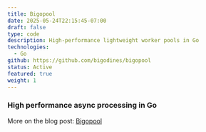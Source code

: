 ```yaml
---
title: Bigopool
date: 2025-05-24T22:15:45-07:00
draft: false
type: code
description: High-performance lightweight worker pools in Go
technologies:
  - Go
github: https://github.com/bigodines/bigopool
status: Active
featured: true
weight: 1
---
```



###   High performance async processing in Go


More on the blog post: [Bigopool](/posts/bigopool/)
  
